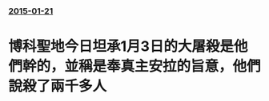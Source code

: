### [2015-01-21](/news/2015/01/21/index.md)

##### 
#  博科聖地今日坦承1月3日的大屠殺是他們幹的，並稱是奉真主安拉的旨意，他們說殺了兩千多人



